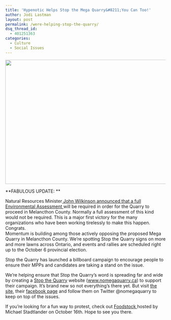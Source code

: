 ```yaml
---
title: 'Hypenotic Helps Stop the Mega Quarry&#8211;You Can Too!'
author: Jodi Lastman
layout: post
permalink: /were-helping-stop-the-quarry/
dsq_thread_id:
  - 401251363
categories:
  - Culture
  - Social Issues
---
```

<p style="text-align: center;">
  <a href="http://hypenotic.com/wordpress/wp-content/uploads/2011/08/quarry_big.gif"><img class="aligncenter size-full wp-image-6660" title="Quarry" src="http://hypenotic.com/wordpress/wp-content/uploads/2011/08/Quarry1.png" alt="" width="580" height="390" /></a>
</p>

**FABULOUS UPDATE: **

Natural Resources Minister[ John Wilkinson announced that a full Environmental Assessment ][1]will be required in order for the Quarry to proceed in Melancthon County. Normally a full assessment of this kind would not be required. This is a major first victory for the many organizations who have been working tirelessly to make this happen. Congrats.  
Momentum is building among those actively opposing the proposed Mega Quarry in Melancthon County. We&#8217;re spotting Stop the Quarry signs on more and more lawns across Ontario, and events and rallies are scheduled right up to the October 6 provincial election.

Stop the Quarry has launched a billboard campaign to encourage people to ensure their MPPs and candidates are taking a stand on the issue.

We&#8217;re helping ensure that Stop the Quarry&#8217;s word is spreading far and wide by creating a [Stop the Quarry][2] website (www.nomegaquarry.ca) to support their campaign. It&#8217;s brand new so not everything&#8217;s there yet. But visit [the site][3], their [facebook page][4] and follow them on Twitter @nomegaquarry to keep on top of the issues.

If you&#8217;re looking for a fun way to protest, check out [Foodstock ][5]hosted by Michael Stadtlander on October 16th. Hope to see you there.

&nbsp;

&nbsp;

&nbsp;

&nbsp;

&nbsp;

<div class="zemanta-pixie" style="margin-top: 10px; height: 15px;">
  <img class="zemanta-pixie-img" style="border: none; float: right;" src="http://img.zemanta.com/pixy.gif?x-id=8e9fbbe2-2249-4e5d-a251-a0d73407f44a" alt="" />
</div>

 [1]: http://hashonomy.com/link/statement-from-minister-of-the-environment-john-wilkinson-regarding-highland-companies-proposed-quarry-in-dufferin-county-132516/
 [2]: http://nomegaquarry.ca/vote-no-mega-quarry/
 [3]: http://nomegaquarry.ca/
 [4]: http://www.facebook.com/no.mega.quarry
 [5]: http://canadianchefscongress.com/2011/07/07/foodstock-in-melancthon-township-october-16-2011/